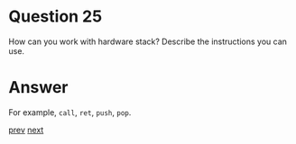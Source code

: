 
# Question 25


How can you work with hardware stack? Describe the instructions you can use.


# Answer




For example, `call`, `ret`, `push`, `pop`.



[prev](24.md) [next](26.md)
